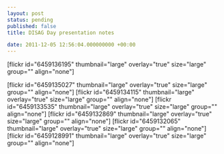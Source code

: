 ```yaml
---
layout: post
status: pending
published: false
title: DISAG Day presentation notes

date: 2011-12-05 12:56:04.000000000 +00:00
---
```

[flickr id="6459136195" thumbnail="large" overlay="true" size="large" group="" align="none"]

[flickr id="6459135027" thumbnail="large" overlay="true" size="large" group="" align="none"] 
[flickr id="6459134115" thumbnail="large" overlay="true" size="large" group="" align="none"] 
[flickr id="6459133535" thumbnail="large" overlay="true" size="large" group="" align="none"] 
[flickr id="6459132869" thumbnail="large" overlay="true" size="large" group="" align="none"] 
[flickr id="6459132065" thumbnail="large" overlay="true" size="large" group="" align="none"] 
[flickr id="6459128991" thumbnail="large" overlay="true" size="large" group="" align="none"] 
